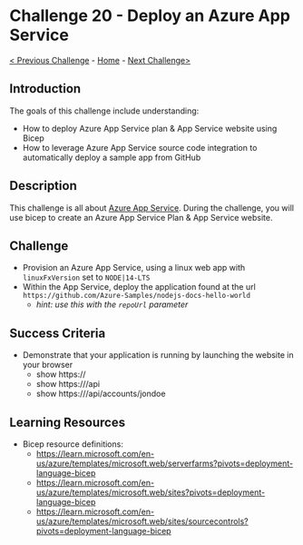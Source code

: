 # Challenge 20 - Deploy an Azure App Service

[< Previous Challenge](./Bicep-Challenge-11.md) - [Home](../README.md) - [Next Challenge>](./Bicep-Challenge-21.md)


## Introduction

The goals of this challenge include understanding:
- How to deploy Azure App Service plan & App Service website using Bicep
- How to leverage Azure App Service source code integration to automatically deploy a sample app from GitHub

## Description

This challenge is all about [Azure App Service](https://learn.microsoft.com/en-us/azure/app-service/overview). During the challenge, you will use bicep to create an Azure App Service Plan & App Service website.

## Challenge

- Provision an Azure App Service, using a linux web app with `linuxFxVersion` set to `NODE|14-LTS`
- Within the App Service, deploy the application found at the url `https://github.com/Azure-Samples/nodejs-docs-hello-world`
    - _hint: use this with the `repoUrl` parameter_

## Success Criteria

- Demonstrate that your application is running by launching the website in your browser
    - show https://<sitename>
    - show https://<sitename>/api
    - show https://<sitename>/api/accounts/jondoe

## Learning Resources

- Bicep resource definitions:
    - https://learn.microsoft.com/en-us/azure/templates/microsoft.web/serverfarms?pivots=deployment-language-bicep
    - https://learn.microsoft.com/en-us/azure/templates/microsoft.web/sites?pivots=deployment-language-bicep
    - https://learn.microsoft.com/en-us/azure/templates/microsoft.web/sites/sourcecontrols?pivots=deployment-language-bicep

